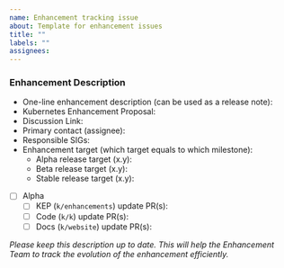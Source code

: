 ```yaml
---
name: Enhancement tracking issue
about: Template for enhancement issues
title: ""
labels: ""
assignees: 
---
```


### Enhancement Description

- One-line enhancement description (can be used as a release note):
- Kubernetes Enhancement Proposal: <!-- link to kubernetes/enhancements file; if none yet, link to PR -->
- Discussion Link: <!-- link to SIG mailing list thread, meeting, or recording where the Enhancement was discussed before KEP creation -->
- Primary contact (assignee):
- Responsible SIGs:
- Enhancement target (which target equals to which milestone):
  - Alpha release target (x.y):
  - Beta release target (x.y):
  - Stable release target (x.y):
- [ ] Alpha
  - [ ] KEP (`k/enhancements`) update PR(s):
  - [ ] Code (`k/k`) update PR(s):
  - [ ] Docs (`k/website`) update PR(s):

<!-- Uncomment these as you prepare the enhancement for the next stage
- [ ] Beta
  - [ ] KEP (`k/enhancements`) update PR(s):
  - [ ] Code (`k/k`) update PR(s):
  - [ ] Docs (`k/website`) update(s):
- [ ] Stable
  - [ ] KEP (`k/enhancements`) update PR(s):
  - [ ] Code (`k/k`) update PR(s):
  - [ ] Docs (`k/website`) update(s):
-->

_Please keep this description up to date. This will help the Enhancement Team to track the evolution of the enhancement efficiently._
